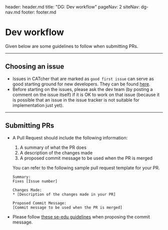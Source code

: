 <frontmatter>
  header: header.md
  title: "DG: Dev workflow"
  pageNav: 2
  siteNav: dg-nav.md
  footer: footer.md
</frontmatter>

# Dev workflow

Given below are some guidelines to follow when submitting PRs.

---

## Choosing an issue

* Issues in CATcher that are marked as `good first issue` can serve as good starting ground for new developers. They can be found [here](https://github.com/CATcher-org/CATcher/labels/good%20first%20issue).
* Before starting on the issues, please ask the dev team (by posting a comment on the issue itself) if it is OK to work on that issue (because it is possible that an issue in the issue tracker is not suitable for implementation just yet).

---
## Submitting PRs

* A Pull Request should include the following information:
  1. A summary of what the PR does
  2. A description of the changes made
  3. A proposed commit message to be used when the PR is merged

  You can refer to the following sample pull request template for your PR.

  ```
  Summary:
  Fixes [Issue number]

  Changes Made:
  * [Description of the changes made in your PR]

  Proposed Commit Message:
  [Commit message to be used when the PR is merged]
  ```

* Please follow [these se-edu guidelines](https://se-education.org/guides/conventions/git.html) when proposing the commit message.
